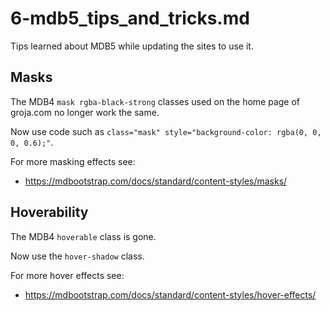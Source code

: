 
# 6-mdb5_tips_and_tricks.md

Tips learned about MDB5 while updating the sites to use it.

## Masks

The MDB4 `mask rgba-black-strong` classes used on the home page of groja.com no longer work the same.

Now use code such as `class="mask" style="background-color: rgba(0, 0, 0, 0.6);"`.

For more masking effects see:

- https://mdbootstrap.com/docs/standard/content-styles/masks/

## Hoverability

The MDB4 `hoverable` class is gone.

Now use the `hover-shadow` class.

For more hover effects see:

- https://mdbootstrap.com/docs/standard/content-styles/hover-effects/

